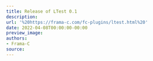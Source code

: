 ```yaml
---
title: Release of LTest 0.1
description:
url: '%20https://frama-c.com/fc-plugins/ltest.html%20'
date: 2022-04-08T00:00:00-00:00
preview_image:
authors:
- Frama-C
source:
---
```



